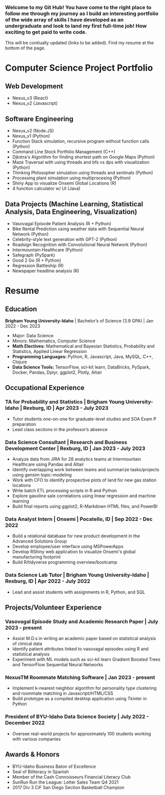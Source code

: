 ### Welcome to my Git Hub! You have come to the right place to follow me through my journey as I build an interesting portfolio of the wide array of skills I have developed as an undergraduate and look to land my first full-time job! How exciting to get paid to write code.
This will be contiually updated (links to be added). Find my resume at the bottom of the page.

# Computer Science Project Portfolio
## Web Development
- Nexus_v3 (React)
- Nexus_v2 (Javascript)
## Software Engineering
- Nexus_v2 (Node.JS)
- Nexus_v1 (Python)
- Function Stack simulation, recursive program without function calls (Python)
- Command Line Stock Portfolio Management (C++)
- Djkstra's Algorithm for finding shortest path on Google Maps (Python)
- Maze Traversal with using threads and bfs vs dps with visualization (Python)
- Thinking Philosopher simulation using threads and sentinals (Python)
- Processing plant simulation using multiprocesing (Python)
- Shiny App to visualize Onsemi Global Locations (R)
- 4 function calculator w/ UI (Java)
## Data Projects (Machine Learning, Statistical Analysis, Data Engineering, Visualization)
- Vasovagal Episode Patient Analysis (R + Python)
- Bike Rental Prediction using weather data with Sequential Neural Network (Python)
- Celebrity-style text generation with GPT-2 (Python)
- Roadsign Recognition with Convolutional Neural Network (Python)
- Intermountain Healthcare (Python)
- Safegraph (PySpark)
- Good 2 Go (R + Python)
- Regression Battleship (R)
- Newspaper headline analysis (R)

# Resume

## Education
**Brigham Young University-Idaho** | Bachelor’s of Science (3.9 GPA) | Jan 2022 - Dec 2023
- Major: Data Science
- Minors: Mathematics, Computer Science
- **Math Electives:** Mathematical and Bayesian Statistics, Probability and Statistics, Applied Linear Regression
- **Programming Languages:** Python, R, Javascript, Java, MySQL, C++, Clojure
- **Data Science Tools:** TensorFlow, sci-kit learn, DataBricks, PySpark, Docker, Pandas, Dplyr, ggplot2, Plotly, Altair

## Occupational Experience
### TA for Probability and Statistics | Brigham Young University-Idaho | Rexburg, ID | Apr 2023 - July 2023
- Tutor students one-on-one for graduate-level studies and SOA Exam P preparation
- Lead class sections in the professor’s absence

### Data Science Consultant | Research and Business Development Center | Rexburg, ID | Jan 2023 - July 2023
- Analyze data from JIRA for 28 analytics teams at Intermountain Healthcare using Pandas and Altair
- Identify overlapping work between teams and summarize tasks/projects using gensim topic-modeling
- Work with CFO to identify prospective plots of land for new gas station locations
- Write batch ETL processing scripts in R and Python
- Explore gasoline sale correlations using linear regression and machine learning
- Build final reports using ggplot2, R-Markdown HTML files, and PowerBI

### Data Analyst Intern | Onsemi | Pocatello, ID | Sep 2022 - Dec 2022
- Build a relational database for new product development in the Advanced Solutions Group
- Develop employee/user interface using MSPowerApps
- Develop RShiny web application to visualize Onsemi's global manufacturing footprint
- Build R/tidyverse programming overview/bootcamp

### Data Science Lab Tutor | Brigham Young University-Idaho | Rexburg, ID | Apr 2022 - July 2022
- Lead and assist students with assignments in R, Python, and SQL

## Projects/Volunteer Experience
### Vasovagal Episode Study and Academic Research Paper | July 2023 - present
- Assist M.D.s in writing an academic paper based on statistical analysis of clinical data
- Identify patient attributes linked to vasovagal episodes using R and statistical analysis
- Experiment with ML models such as sci-kit learn Gradient Boosted Trees and TensorFlow Sequential Neural Networks

### NexusTM Roommate Matching Software | Jan 2023 - present
- Implement k-nearest neighbor algorithm for personality type clustering and roommate matching in Javascript/HTML/CSS
- Build prototype as a compiled desktop application using Tkinter in Python

### President of BYU-Idaho Data Science Society | July 2022 - December 2022
- Oversee real-world projects for approximately 100 students working with various companies

## Awards & Honors
- BYU-Idaho Business Baton of Excellence
- Seal of Biliteracy in Spanish
- Member of the Cash Connoisseurs Financial Literacy Club
- SunRun Run the League: Letter Sales Team Q4 2021
- 2017 Div 3 CiF San Diego Section Basketball Champion

